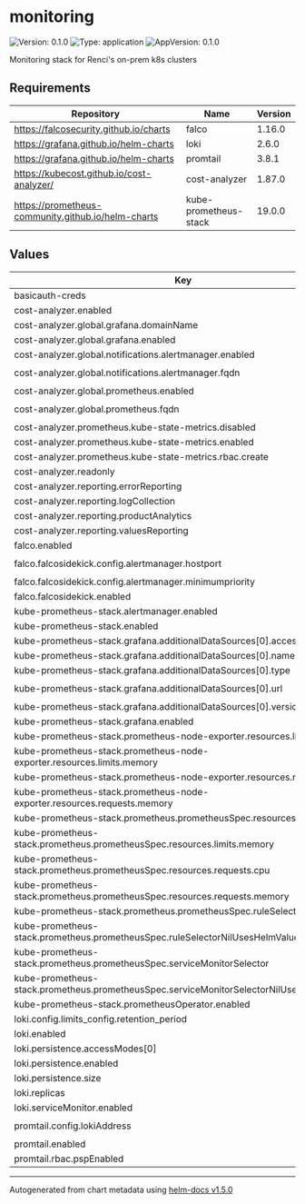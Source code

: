 # monitoring

![Version: 0.1.0](https://img.shields.io/badge/Version-0.1.0-informational?style=flat-square) ![Type: application](https://img.shields.io/badge/Type-application-informational?style=flat-square) ![AppVersion: 0.1.0](https://img.shields.io/badge/AppVersion-0.1.0-informational?style=flat-square)

Monitoring stack for Renci's on-prem k8s clusters

## Requirements

| Repository | Name | Version |
|------------|------|---------|
| https://falcosecurity.github.io/charts | falco | 1.16.0 |
| https://grafana.github.io/helm-charts | loki | 2.6.0 |
| https://grafana.github.io/helm-charts | promtail | 3.8.1 |
| https://kubecost.github.io/cost-analyzer/ | cost-analyzer | 1.87.0 |
| https://prometheus-community.github.io/helm-charts | kube-prometheus-stack | 19.0.0 |

## Values

| Key | Type | Default | Description |
|-----|------|---------|-------------|
| basicauth-creds | string | `nil` |  |
| cost-analyzer.enabled | bool | `true` |  |
| cost-analyzer.global.grafana.domainName | string | `"monitoring-grafana.monitoring"` |  |
| cost-analyzer.global.grafana.enabled | bool | `false` |  |
| cost-analyzer.global.notifications.alertmanager.enabled | bool | `false` |  |
| cost-analyzer.global.notifications.alertmanager.fqdn | string | `"http://monitoring-kube-prometheus-alertmanager.monitoring:9093"` |  |
| cost-analyzer.global.prometheus.enabled | bool | `false` |  |
| cost-analyzer.global.prometheus.fqdn | string | `"http://monitoring-kube-prometheus-prometheus.monitoring:9090"` |  |
| cost-analyzer.prometheus.kube-state-metrics.disabled | bool | `true` |  |
| cost-analyzer.prometheus.kube-state-metrics.enabled | bool | `false` |  |
| cost-analyzer.prometheus.kube-state-metrics.rbac.create | bool | `false` |  |
| cost-analyzer.readonly | bool | `true` |  |
| cost-analyzer.reporting.errorReporting | bool | `false` |  |
| cost-analyzer.reporting.logCollection | bool | `false` |  |
| cost-analyzer.reporting.productAnalytics | bool | `false` |  |
| cost-analyzer.reporting.valuesReporting | bool | `false` |  |
| falco.enabled | bool | `true` |  |
| falco.falcosidekick.config.alertmanager.hostport | string | `"http://alertmanager-operated.monitoring:9093"` |  |
| falco.falcosidekick.config.alertmanager.minimumpriority | string | `"error"` |  |
| falco.falcosidekick.enabled | bool | `true` |  |
| kube-prometheus-stack.alertmanager.enabled | bool | `true` |  |
| kube-prometheus-stack.enabled | bool | `true` |  |
| kube-prometheus-stack.grafana.additionalDataSources[0].access | string | `"proxy"` |  |
| kube-prometheus-stack.grafana.additionalDataSources[0].name | string | `"Loki"` |  |
| kube-prometheus-stack.grafana.additionalDataSources[0].type | string | `"loki"` |  |
| kube-prometheus-stack.grafana.additionalDataSources[0].url | string | `"http://monitoring-loki.monitoring:3100"` |  |
| kube-prometheus-stack.grafana.additionalDataSources[0].version | int | `1` |  |
| kube-prometheus-stack.grafana.enabled | bool | `true` |  |
| kube-prometheus-stack.prometheus-node-exporter.resources.limits.cpu | string | `"500m"` |  |
| kube-prometheus-stack.prometheus-node-exporter.resources.limits.memory | string | `"256Mi"` |  |
| kube-prometheus-stack.prometheus-node-exporter.resources.requests.cpu | string | `"250m"` |  |
| kube-prometheus-stack.prometheus-node-exporter.resources.requests.memory | string | `"128Mi"` |  |
| kube-prometheus-stack.prometheus.prometheusSpec.resources.limits.cpu | string | `"1500m"` |  |
| kube-prometheus-stack.prometheus.prometheusSpec.resources.limits.memory | string | `"2000Mi"` |  |
| kube-prometheus-stack.prometheus.prometheusSpec.resources.requests.cpu | string | `"1500m"` |  |
| kube-prometheus-stack.prometheus.prometheusSpec.resources.requests.memory | string | `"2000Mi"` |  |
| kube-prometheus-stack.prometheus.prometheusSpec.ruleSelector | object | `{}` |  |
| kube-prometheus-stack.prometheus.prometheusSpec.ruleSelectorNilUsesHelmValues | bool | `false` |  |
| kube-prometheus-stack.prometheus.prometheusSpec.serviceMonitorSelector | object | `{}` |  |
| kube-prometheus-stack.prometheus.prometheusSpec.serviceMonitorSelectorNilUsesHelmValues | bool | `false` |  |
| kube-prometheus-stack.prometheusOperator.enabled | bool | `true` |  |
| loki.config.limits_config.retention_period | string | `"90d"` |  |
| loki.enabled | bool | `true` |  |
| loki.persistence.accessModes[0] | string | `"ReadWriteOnce"` |  |
| loki.persistence.enabled | bool | `true` |  |
| loki.persistence.size | string | `"10Gi"` |  |
| loki.replicas | int | `3` |  |
| loki.serviceMonitor.enabled | bool | `true` |  |
| promtail.config.lokiAddress | string | `"http://monitoring-loki.monitoring:3100/loki/api/v1/push"` |  |
| promtail.enabled | bool | `true` |  |
| promtail.rbac.pspEnabled | bool | `true` |  |

----------------------------------------------
Autogenerated from chart metadata using [helm-docs v1.5.0](https://github.com/norwoodj/helm-docs/releases/v1.5.0)
